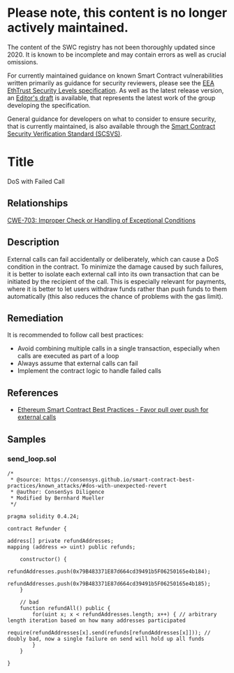 # Please note, this content is no longer actively maintained.

The content of the SWC registry has not been thoroughly updated since 2020. It is known to be incomplete and may contain errors as well as crucial omissions.

For currently maintained guidance on known Smart Contract vulnerabilities written primarily as guidance for security reviewers, please see the
[EEA EthTrust Security Levels specification](https://entethalliance.org/specs/ethtrust-sl). As well as the latest release version, an
[Editor's draft](https://entethalliance.github.io/eta-registry/security-levels-spec.html) is available,
that represents the latest work of the group developing the specification.

General guidance for developers on what to consider to ensure security, that is currently maintained, is also available through the
[Smart Contract Security Verification Standard (SCSVS)](https://github.com/ComposableSecurity/SCSVS).

# Title

DoS with Failed Call

## Relationships

[CWE-703: Improper Check or Handling of Exceptional Conditions](https://cwe.mitre.org/data/definitions/703.html)

## Description

External calls can fail accidentally or deliberately, which can cause a DoS condition in the contract. To minimize the damage caused by such failures, it is better to isolate each external call into its own transaction that can be initiated by the recipient of the call. This is especially relevant for payments, where it is better to let users withdraw funds rather than push funds to them automatically (this also reduces the chance of problems with the gas limit).

## Remediation

It is recommended to follow call best practices:

- Avoid combining multiple calls in a single transaction, especially when calls are executed as part of a loop
- Always assume that external calls can fail
- Implement the contract logic to handle failed calls

## References

- [Ethereum Smart Contract Best Practices - Favor pull over push for external calls](https://consensys.github.io/smart-contract-best-practices/development-recommendations/general/external-calls/#favor-pull-over-push-for-external-calls)

## Samples

### send_loop.sol

```solidity
/*
 * @source: https://consensys.github.io/smart-contract-best-practices/known_attacks/#dos-with-unexpected-revert
 * @author: ConsenSys Diligence
 * Modified by Bernhard Mueller
 */

pragma solidity 0.4.24;

contract Refunder {

address[] private refundAddresses;
mapping (address => uint) public refunds;

	constructor() {
		refundAddresses.push(0x79B483371E87d664cd39491b5F06250165e4b184);
		refundAddresses.push(0x79B483371E87d664cd39491b5F06250165e4b185);
	}

	// bad
	function refundAll() public {
	    for(uint x; x < refundAddresses.length; x++) { // arbitrary length iteration based on how many addresses participated
	        require(refundAddresses[x].send(refunds[refundAddresses[x]])); // doubly bad, now a single failure on send will hold up all funds
	    }
	}

}

```

